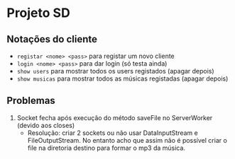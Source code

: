 # Projeto SD

## Notações do cliente

* ```registar <nome> <pass>``` para registar um novo cliente
* ```login <nome> <pass>``` para dar login (só testa ainda)
* ```show users``` para mostrar todos os users registados (apagar depois)
* ```show musicas``` para mostrar todos as músicas registadas (apagar depois)

## Problemas

1. Socket fecha após execução do método saveFile no ServerWorker (devido aos closes)
    - Resolução: criar 2 sockets ou não usar DataInputStream e FileOutputStream. No entanto acho que assim não é possível criar o file na diretoria destino para formar o mp3 da música. 
